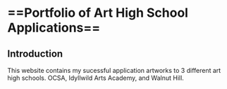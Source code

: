 # ==Portfolio of Art High School Applications==

## Introduction

This website contains my sucessful application artworks to 3 different art high schools. OCSA, Idyllwild Arts Academy, and Walnut Hill.
